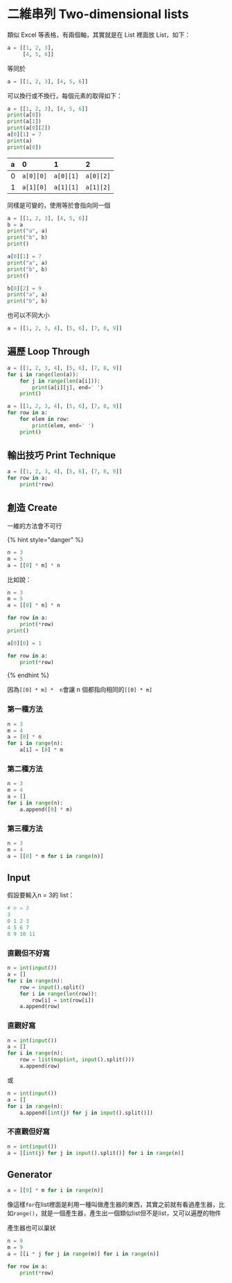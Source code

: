 # 二維串列 Two-dimensional lists



類似 Excel 等表格，有兩個軸，其實就是在 List 裡面放 List，如下：

```python
a = [[1, 2, 3], 
     [4, 5, 6]]
```

等同於

```python
a = [[1, 2, 3], [4, 5, 6]]
```

可以換行或不換行，每個元素的取得如下：

```python
a = [[1, 2, 3], [4, 5, 6]]
print(a[0])
print(a[1])
print(a[0][2])
a[0][1] = 7
print(a)
print(a[0])
```

| a | 0 | 1 | 2 |
| :--- | :--- | :--- | :--- |
| 0 | `a[0][0]` | `a[0][1]` | `a[0][2]` |
| 1 | `a[1][0]` | `a[1][1]` | `a[1][2]` |

同樣是可變的，使用等於會指向同一個

```python
a = [[1, 2, 3], [4, 5, 6]]
b = a
print("a", a)
print("b", b)
print()

a[0][1] = 7
print("a", a)
print("b", b)
print()

b[0][2] = 9
print("a", a)
print("b", b)
```

也可以不同大小

```python
a = [[1, 2, 3, 4], [5, 6], [7, 8, 9]]
```

## 遍歷 Loop Through

```python
a = [[1, 2, 3, 4], [5, 6], [7, 8, 9]]
for i in range(len(a)):
    for j in range(len(a[i])):
        print(a[i][j], end=' ')
    print()
```

```python
a = [[1, 2, 3, 4], [5, 6], [7, 8, 9]]
for row in a:
    for elem in row:
        print(elem, end=' ')
    print()
```

## 輸出技巧 Print Technique

```python
a = [[1, 2, 3, 4], [5, 6], [7, 8, 9]]
for row in a:
    print(*row)
```

## 創造 Create

一維的方法會不可行

{% hint style="danger" %}
```python
n = 3
m = 5
a = [[0] * m] * n
```

比如說：

```python
n = 3
m = 5
a = [[0] * m] * n

for row in a:
    print(*row)
print()

a[0][0] = 1

for row in a:
    print(*row)
```
{% endhint %}

因為`[[0] * m] *  n`會讓 n 個都指向相同的`[[0] * m]`

### 第一種方法

```python
n = 3
m = 4
a = [0] * n
for i in range(n):
    a[i] = [0] * m
```

### 第二種方法

```python
n = 3
m = 4
a = []
for i in range(n):
    a.append([0] * m)
```

### 第三種方法

```python
n = 3
m = 4
a = [[0] * m for i in range(n)]
```

## Input

假設要輸入n = 3的 list：

```python
# n = 3
3
0 1 2 3
4 5 6 7
8 9 10 11
```

### 直觀但不好寫

```python
n = int(input()) 
a = []
for i in range(n):
    row = input().split()
    for i in range(len(row)):
        row[i] = int(row[i])
    a.append(row)
```

### 直觀好寫

```python
n = int(input()) 
a = []
for i in range(n):
    row = list(map(int, input().split()))
    a.append(row)
```

或

```python
n = int(input()) 
a = []
for i in range(n):
    a.append([int(j) for j in input().split()])
```

### 不直觀但好寫

```python
n = int(input()) 
a = [[int(j) for j in input().split()] for i in range(n)]
```

## Generator

```python
a = [[0] * m for i in range(n)]
```

像這樣`for`在list裡面是利用一種叫做產生器的東西，其實之前就有看過產生器，比如`range()`，就是一個產生器，產生出一個類似list但不是list，又可以遍歷的物件

產生器也可以巢狀

```python
n = 9
m = 9
a = [[i * j for j in range(m)] for i in range(n)]

for row in a:
    print(*row)
```

